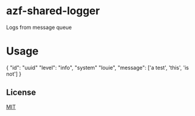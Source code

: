 # azf-shared-logger

Logs from message queue

# Usage

{
  "id": "uuid"
  "level": "info",
  "system" "louie",
  "message": ['a test', 'this', 'is not']
}

## License

[MIT](LICENSE)
